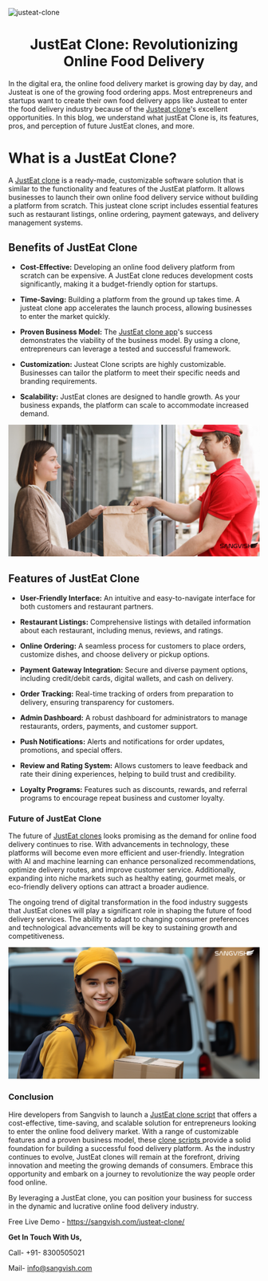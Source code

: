 ![justeat-clone](https://github.com/sangvishtechnologies/justeat-clone/assets/161323540/b8d8d2e1-1d85-402f-b286-02585eb854cd)

<h1 align="center"> JustEat Clone: Revolutionizing Online Food Delivery </h1>


In the digital era, the online food delivery market is growing day by day, and Justeat is one of the growing food ordering apps. Most entrepreneurs and startups want to create their own food delivery apps like Justeat to enter the food delivery industry because of the [Justeat clone](https://sangvish.com/justeat-clone/)'s excellent opportunities. In this blog, we understand what justEat Clone is, its features, pros, and perception of future JustEat clones, and more. 

# What is a JustEat Clone?
A [JustEat clone](https://sangvish.com/justeat-clone/) is a ready-made, customizable software solution that is similar to the functionality and features of the JustEat platform. It allows businesses to launch their own online food delivery service without building a platform from scratch. This justeat clone script includes essential features such as restaurant listings, online ordering, payment gateways, and delivery management systems.

## Benefits of JustEat Clone
* **Cost-Effective:** Developing an online food delivery platform from scratch can be expensive. A JustEat clone reduces development costs significantly, making it a budget-friendly option for startups.

* **Time-Saving:** Building a platform from the ground up takes time. A justeat clone app accelerates the launch process, allowing businesses to enter the market quickly.

* **Proven Business Model:** The [JustEat clone app](https://sangvish.com/justeat-clone/)'s success demonstrates the viability of the business model. By using a clone, entrepreneurs can leverage a tested and successful framework.

* **Customization:** Justeat Clone scripts are highly customizable. Businesses can tailor the platform to meet their specific needs and branding requirements.

* **Scalability:** JustEat clones are designed to handle growth. As your business expands, the platform can scale to accommodate increased demand.

<div class="Box-sc-g0xbh4-0 iIZCet"><img alt=“justeatclone.png" src="https://github.com/sangvishtechnologies/justeat-clone/blob/main/images/justeat-clone-app.png" data-hpc="true" class="Box-sc-g0xbh4-0 kzRgrI"></div> 

## Features of JustEat Clone
* **User-Friendly Interface:** An intuitive and easy-to-navigate interface for both customers and restaurant partners.

* **Restaurant Listings:** Comprehensive listings with detailed information about each restaurant, including menus, reviews, and ratings.

* **Online Ordering:** A seamless process for customers to place orders, customize dishes, and choose delivery or pickup options.

* **Payment Gateway Integration:** Secure and diverse payment options, including credit/debit cards, digital wallets, and cash on delivery.

* **Order Tracking:** Real-time tracking of orders from preparation to delivery, ensuring transparency for customers.

* **Admin Dashboard:** A robust dashboard for administrators to manage restaurants, orders, payments, and customer support.

* **Push Notifications:** Alerts and notifications for order updates, promotions, and special offers.

* **Review and Rating System:** Allows customers to leave feedback and rate their dining experiences, helping to build trust and credibility.

* **Loyalty Programs:** Features such as discounts, rewards, and referral programs to encourage repeat business and customer loyalty.
### Future of JustEat Clone
The future of [JustEat clones](https://sangvish.com/justeat-clone/) looks promising as the demand for online food delivery continues to rise. With advancements in technology, these platforms will become even more efficient and user-friendly. Integration with AI and machine learning can enhance personalized recommendations, optimize delivery routes, and improve customer service. Additionally, expanding into niche markets such as healthy eating, gourmet meals, or eco-friendly delivery options can attract a broader audience.

The ongoing trend of digital transformation in the food industry suggests that JustEat clones will play a significant role in shaping the future of food delivery services. The ability to adapt to changing consumer preferences and technological advancements will be key to sustaining growth and competitiveness.

<div class="Box-sc-g0xbh4-0 iIZCet"><img alt=“justeatclone.png" src="https://github.com/sangvishtechnologies/justeat-clone/blob/main/images/justeat-clone-script.png" data-hpc="true" class="Box-sc-g0xbh4-0 kzRgrI"></div> 

### Conclusion

Hire developers from Sangvish to launch a [JustEat clone script](https://sangvish.com/justeat-clone/) that offers a cost-effective, time-saving, and scalable solution for entrepreneurs looking to enter the online food delivery market. With a range of customizable features and a proven business model, these [clone scripts ](https://sangvish.com/clone-scripts/)provide a solid foundation for building a successful food delivery platform. As the industry continues to evolve, JustEat clones will remain at the forefront, driving innovation and meeting the growing demands of consumers. Embrace this opportunity and embark on a journey to revolutionize the way people order food online.

By leveraging a JustEat clone, you can position your business for success in the dynamic and lucrative online food delivery industry.

Free Live Demo - https://sangvish.com/justeat-clone/

**Get In Touch With Us,**

Call- +91- 8300505021

Mail- [info@sangvish.com](mailto:info@sangvish.com)

